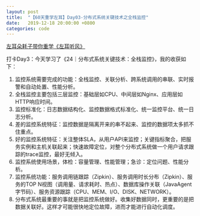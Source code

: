 ```yaml
---
layout: post
title:  "【60天重学左耳】Day03-分布式系统关键技术之全栈监控"
date:   2019-12-18 20:00:00 +0800
categories: code
---
```


[左耳朵耗子带你重学《左耳听风》](https://time.geekbang.org/column/article/177414?utm_term=zeusL3AA0&utm_source=wechat&utm_medium=chongxuedaka)

打卡Day3：今天学习了《24｜分布式系统关键技术：全栈监控》，我的收获如下：

1. 监控系统需要完成的功能：全栈监控、关联分析、跨系统调用的串联、实时报警和自动处置、性能分析。
2. 全栈监控主要包括三层监控：基础层如CPU、中间层如Nginx、应用层如HTTP响应时间。
3. 监控标准化：日志数据结构化、监控数据格式标准化、统一监控平台、统一日志分析。
4. 差的监控系统特征：监控数据是隔离开来的串不起来、监控的数据项太多抓不住重点。
5. 好的监控系统特征：关注整体SLA，从用户API来监控；关键指标聚合，把服务实例和主机关联起来；快速故障定位，对整个分布式系统做一个用户请求跟踪的trace监控，最好无倾入。
6. 监控系统使用场景，体检：容量管理、性能管理；急诊：定位问题、性能分析。
7. 监控系统功能：服务调用链跟踪（Zipkin）、服务调用时长分布（Zipkin）、服务的TOP N视图（调用量、请求耗时、热点）、数据库操作关联（JavaAgent字节码）、服务资源跟踪（CPU、MEM、I/O、DISK、NETWORK）。
8. 分布式系统最重要的事就是把监控系统做好。收集好数据同时，更重要的是把数据关联好。这样才可能很快地定位故障，进而才能进行自动化调度。


